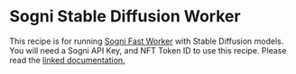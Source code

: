 # Sogni Stable Diffusion Worker

This recipe is for running [Sogni Fast Worker](https://docs.sogni.ai/sogni-fast-worker/running-sogni-fast-worker-remotely) with Stable Diffusion models.
You will need a Sogni API Key, and NFT Token ID to use this recipe.
Please read the [linked documentation.](https://docs.sogni.ai/sogni-fast-worker/running-sogni-fast-worker-remotely)
